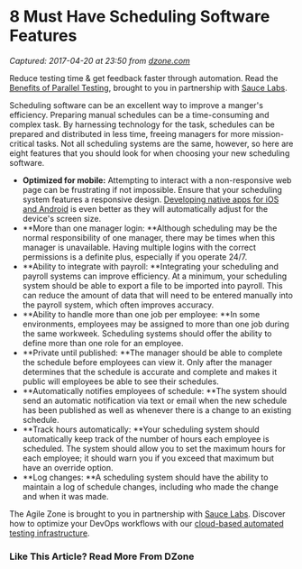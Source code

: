 # 8 Must Have Scheduling Software Features

_Captured: 2017-04-20 at 23:50 from [dzone.com](https://dzone.com/articles/8-must-have-scheduling-software-features?oid=twitter&utm_content=buffercbdf8&utm_medium=social&utm_source=twitter.com&utm_campaign=buffer)_

Reduce testing time & get feedback faster through automation. Read the [Benefits of Parallel Testing](https://dzone.com/go?i=124039&u=http%3A%2F%2Finfo.saucelabs.com%2Fpaper-benefits-of-parallel-testing.html%3Futm_campaign%3Dparalleltestingwp%26utm_medium%3Dtextlink%26utm_source%3Ddzone-agile), brought to you in partnership with [Sauce Labs](https://dzone.com/go?i=124039&u=http%3A%2F%2Finfo.saucelabs.com%2Fpaper-benefits-of-parallel-testing.html%3Futm_campaign%3Dparalleltestingwp%26utm_medium%3Dtextlink%26utm_source%3Ddzone-agile).

Scheduling software can be an excellent way to improve a manger's efficiency. Preparing manual schedules can be a time-consuming and complex task. By harnessing technology for the task, schedules can be prepared and distributed in less time, freeing managers for more mission-critical tasks. Not all scheduling systems are the same, however, so here are eight features that you should look for when choosing your new scheduling software.

  * **Optimized for mobile:** Attempting to interact with a non-responsive web page can be frustrating if not impossible. Ensure that your scheduling system features a responsive design. [Developing native apps for iOS and Android](http://www.phasealpha.com/Our-Services/Mobile-Apps) is even better as they will automatically adjust for the device's screen size.
  * **More than one manager login: **Although scheduling may be the normal responsibility of one manager, there may be times when this manager is unavailable. Having multiple logins with the correct permissions is a definite plus, especially if you operate 24/7.
  * **Ability to integrate with payroll: **Integrating your scheduling and payroll systems can improve efficiency. At a minimum, your scheduling system should be able to export a file to be imported into payroll. This can reduce the amount of data that will need to be entered manually into the payroll system, which often improves accuracy.
  * **Ability to handle more than one job per employee: **In some environments, employees may be assigned to more than one job during the same workweek. Scheduling systems should offer the ability to define more than one role for an employee. 
  * **Private until published: **The manager should be able to complete the schedule before employees can view it. Only after the manager determines that the schedule is accurate and complete and makes it public will employees be able to see their schedules.
  * **Automatically notifies employees of schedule: **The system should send an automatic notification via text or email when the new schedule has been published as well as whenever there is a change to an existing schedule.
  * **Track hours automatically: **Your scheduling system should automatically keep track of the number of hours each employee is scheduled. The system should allow you to set the maximum hours for each employee; it should warn you if you exceed that maximum but have an override option.
  * **Log changes: **A scheduling system should have the ability to maintain a log of schedule changes, including who made the change and when it was made.

The Agile Zone is brought to you in partnership with [Sauce Labs](https://dzone.com/go?i=121022&u=http%3A%2F%2Finfo.saucelabs.com%2FHow-to-Get-the-Most-out-of-CICD-Workflow.html%3Futm_campaign%3Ddevops%2Bwp%26utm_medium%3Dtextlink%26utm_source%3Ddzone-agile). Discover how to optimize your DevOps workflows with our [cloud-based automated testing infrastructure](https://dzone.com/go?i=121022&u=http%3A%2F%2Finfo.saucelabs.com%2FHow-to-Get-the-Most-out-of-CICD-Workflow.html%3Futm_campaign%3Ddevops%2Bwp%26utm_medium%3Dtextlink%26utm_source%3Ddzone-agile).

### Like This Article? Read More From DZone
